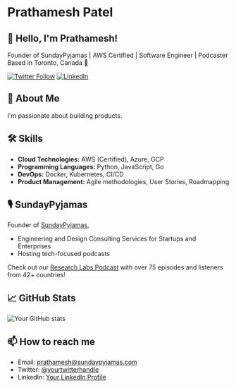 # Prathamesh Patel

## 👋 Hello, I'm Prathamesh!

Founder of SundayPyjamas | AWS Certified | Software Engineer | Podcaster
Based in Toronto, Canada 🍁

[![Twitter Follow](https://img.shields.io/twitter/follow/yourtwitterhandle?style=social)](https://twitter.com/prathameshrr)
[![LinkedIn](https://img.shields.io/badge/-LinkedIn-blue?style=flat-square&logo=Linkedin&logoColor=white&link=https://www.linkedin.com/in/prathameshrr/)](https://www.linkedin.com/in/prathameshrr/)

## 🚀 About Me

I'm passionate about building products.

## 🛠 Skills

- **Cloud Technologies:** AWS (Certified), Azure, GCP
- **Programming Languages:** Python, JavaScript, Go
- **DevOps:** Docker, Kubernetes, CI/CD
- **Product Management:** Agile methodologies, User Stories, Roadmapping


## 🎙 SundayPyjamas

Founder of [SundayPyjamas](https://www.sundaypyjamas.com/),
- Engineering and Design Consulting Services for Startups and Enterprises
- Hosting tech-focused podcasts


Check out our [Research Labs Podcast](https://perspective.sundaypyjamas.com/podcast) with over 75 episodes and listeners from 42+ countries!

## 📈 GitHub Stats

![Your GitHub stats](https://github-readme-stats.vercel.app/api?username=prathameshrr&show_icons=true&theme=radical)


## 📫 How to reach me

- Email: prathamesh@sundaypyjamas.com
- Twitter: [@yourtwitterhandle](https://twitter.com/prathameshrr)
- LinkedIn: [Your LinkedIn Profile](https://www.linkedin.com/in/prathameshrr/)

